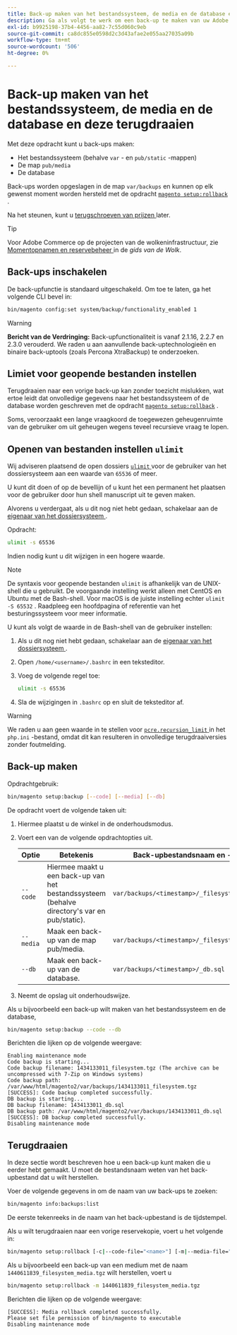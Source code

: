 ```yaml
---
title: Back-up maken van het bestandssysteem, de media en de database en deze terugdraaien
description: Ga als volgt te werk om een back-up te maken van uw Adobe Commerce-toepassing en deze te herstellen.
exl-id: b9925198-37b4-4456-aa82-7c55d060c9eb
source-git-commit: ca8dc855e0598d2c3d43afae2e055aa27035a09b
workflow-type: tm+mt
source-wordcount: '506'
ht-degree: 0%

---
```


# Back-up maken van het bestandssysteem, de media en de database en deze terugdraaien

Met deze opdracht kunt u back-ups maken:

* Het bestandssysteem (behalve `var` - en `pub/static` -mappen)
* De map `pub/media`
* De database

Back-ups worden opgeslagen in de map `var/backups` en kunnen op elk gewenst moment worden hersteld met de opdracht [`magento setup:rollback`](uninstall-modules.md#roll-back-the-file-system-database-or-media-files) .

Na het steunen, kunt u [ terugschroeven van prijzen ](#rollback) later.

>[!TIP]
>
>Voor Adobe Commerce op de projecten van de wolkeninfrastructuur, zie [ Momentopnamen en reservebeheer ](https://devdocs.magento.com/cloud/project/project-webint-snap.html) in de _gids van de Wolk_.

## Back-ups inschakelen

De back-upfunctie is standaard uitgeschakeld. Om toe te laten, ga het volgende CLI bevel in:

```bash
bin/magento config:set system/backup/functionality_enabled 1
```

>[!WARNING]
>
>**Bericht van de Verdringing:**
>Back-upfunctionaliteit is vanaf 2.1.16, 2.2.7 en 2.3.0 verouderd. We raden u aan aanvullende back-uptechnologieën en binaire back-uptools (zoals Percona XtraBackup) te onderzoeken.

## Limiet voor geopende bestanden instellen

Terugdraaien naar een vorige back-up kan zonder toezicht mislukken, wat ertoe leidt dat onvolledige gegevens naar het bestandssysteem of de database worden geschreven met de opdracht [`magento setup:rollback`](uninstall-modules.md#roll-back-the-file-system-database-or-media-files) .

Soms, veroorzaakt een lange vraagkoord de toegewezen geheugenruimte van de gebruiker om uit geheugen wegens teveel recursieve vraag te lopen.

## Openen van bestanden instellen `ulimit`

Wij adviseren plaatsend de open dossiers [`ulimit` ](https://ss64.com/bash/ulimit.html) voor de gebruiker van het dossiersysteem aan een waarde van `65536` of meer.

U kunt dit doen of op de bevellijn of u kunt het een permanent het plaatsen voor de gebruiker door hun shell manuscript uit te geven maken.

Alvorens u verdergaat, als u dit nog niet hebt gedaan, schakelaar aan de [ eigenaar van het dossiersysteem ](../prerequisites/file-system/overview.md).

Opdracht:

```bash
ulimit -s 65536
```

Indien nodig kunt u dit wijzigen in een hogere waarde.

>[!NOTE]
>
>De syntaxis voor geopende bestanden `ulimit` is afhankelijk van de UNIX-shell die u gebruikt. De voorgaande instelling werkt alleen met CentOS en Ubuntu met de Bash-shell. Voor macOS is de juiste instelling echter `ulimit -S 65532` . Raadpleeg een hoofdpagina of referentie van het besturingssysteem voor meer informatie.

U kunt als volgt de waarde in de Bash-shell van de gebruiker instellen:

1. Als u dit nog niet hebt gedaan, schakelaar aan de [ eigenaar van het dossiersysteem ](../prerequisites/file-system/overview.md).
1. Open `/home/<username>/.bashrc` in een teksteditor.
1. Voeg de volgende regel toe:

   ```bash
   ulimit -s 65536
   ```

1. Sla de wijzigingen in `.bashrc` op en sluit de teksteditor af.

>[!WARNING]
>
>We raden u aan geen waarde in te stellen voor [`pcre.recursion_limit` ](https://www.php.net/manual/en/pcre.configuration.php) in het `php.ini` -bestand, omdat dit kan resulteren in onvolledige terugdraaiversies zonder foutmelding.

## Back-up maken

Opdrachtgebruik:

```bash
bin/magento setup:backup [--code] [--media] [--db]
```

De opdracht voert de volgende taken uit:

1. Hiermee plaatst u de winkel in de onderhoudsmodus.
1. Voert een van de volgende opdrachtopties uit.

   | Optie | Betekenis | Back-upbestandsnaam en -locatie |
   |--- |--- |--- |
   | `--code` | Hiermee maakt u een back-up van het bestandssysteem (behalve directory&#39;s var en pub/static). | `var/backups/<timestamp>/_filesystem.tgz` |
   | `--media` | Maak een back-up van de map pub/media. | `var/backups/<timestamp>/_filesystem_media.tgz` |
   | `--db` | Maak een back-up van de database. | `var/backups/<timestamp>/_db.sql` |

1. Neemt de opslag uit onderhoudswijze.

Als u bijvoorbeeld een back-up wilt maken van het bestandssysteem en de database,

```bash
bin/magento setup:backup --code --db
```

Berichten die lijken op de volgende weergave:

```
Enabling maintenance mode
Code backup is starting...
Code backup filename: 1434133011_filesystem.tgz (The archive can be uncompressed with 7-Zip on Windows systems)
Code backup path: /var/www/html/magento2/var/backups/1434133011_filesystem.tgz
[SUCCESS]: Code backup completed successfully.
DB backup is starting...
DB backup filename: 1434133011_db.sql
DB backup path: /var/www/html/magento2/var/backups/1434133011_db.sql
[SUCCESS]: DB backup completed successfully.
Disabling maintenance mode
```

## Terugdraaien

In deze sectie wordt beschreven hoe u een back-up kunt maken die u eerder hebt gemaakt. U moet de bestandsnaam weten van het back-upbestand dat u wilt herstellen.

Voer de volgende gegevens in om de naam van uw back-ups te zoeken:

```bash
bin/magento info:backups:list
```

De eerste tekenreeks in de naam van het back-upbestand is de tijdstempel.

Als u wilt terugdraaien naar een vorige reservekopie, voert u het volgende in:

```bash
bin/magento setup:rollback [-c|--code-file="<name>"] [-m|--media-file="<name>"] [-d|--db-file="<name>"]
```

Als u bijvoorbeeld een back-up van een medium met de naam `1440611839_filesystem_media.tgz` wilt herstellen, voert u

```bash
bin/magento setup:rollback -m 1440611839_filesystem_media.tgz
```

Berichten die lijken op de volgende weergave:

```
[SUCCESS]: Media rollback completed successfully.
Please set file permission of bin/magento to executable
Disabling maintenance mode
```
